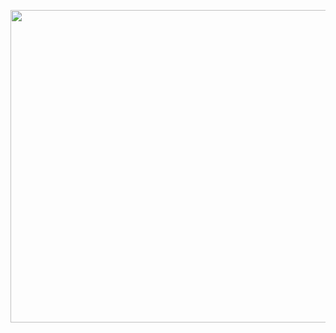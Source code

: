 <p align="center">
<img src="https://github.com/CindCodes/IBM-Data-Analyst-Capstone/blob/main/Graphics/data-wrangling.jpg" width="1300" height="500" alt="Data-Wrangling-Banner" title="Data Wrangling">
</p>
